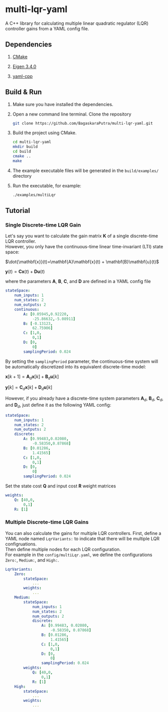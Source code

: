 # multi-lqr-yaml

A C++ library for calculating multiple linear quadratic regulator (LQR) controller gains from a YAML config file.

## Dependencies

1. [CMake](https://cmake.org/download/)

1. [Eigen 3.4.0](http://eigen.tuxfamily.org/index.php?title=Main_Page#Download)

1. [yaml-cpp](https://github.com/jbeder/yaml-cpp)

## Build & Run

1. Make sure you have installed the dependencies.

1. Open a new command line terminal. Clone the repository

    ```bash
    git clone https://github.com/BagaskaraPutra/multi-lqr-yaml.git
    ```

1. Build the project using CMake.

    ```bash
    cd multi-lqr-yaml
    mkdir build
    cd build
    cmake ..
    make
    ```

1. The example executable files will be generated in the `build/examples/` directory

1. Run the executable, for example:

    ```bash
    ./examples/multiLqr
    ```

## Tutorial

### Single Discrete-time LQR Gain

Let's say you want to calculate the gain matrix $\mathbf{K}$ of a single discrete-time LQR controller.  
However, you only have the continuous-time linear time-invariant (LTI) state space:

$\dot{\mathbf{x}}(t)=\mathbf{A}\mathbf{x}(t) + \mathbf{B}\mathbf{u}(t)$

$\mathbf{y}(t)=\mathbf{C}\mathbf{x}(t)+\mathbf{D}\mathbf{u}(t)$

where the parameters $\mathbf{A}$, $\mathbf{B}$, $\mathbf{C}$, and $\mathbf{D}$ are defined in a YAML config file

```yaml
stateSpace:
    num_inputs: 1
    num_states: 2
    num_outputs: 2
    continuous:
        A: [0.05945,0.92220,
            -25.86632,-5.08911]
        B: [-0.13123,
            62.75906]
        C: [1,0,
            0,1]
        D: [0,
            0]
        samplingPeriod: 0.024
```

By setting the `samplingPeriod` parameter, the continuous-time system will be automatically discretized into its equivalent discrete-time model:

$\mathbf{x}[k+1]=\mathbf{A}_d\mathbf{x}[k] + \mathbf{B}_d\mathbf{u}[k]$

$\mathbf{y}[k]=\mathbf{C}_d\mathbf{x}[k]+\mathbf{D}_d\mathbf{u}[k]$

However, if you already have a discrete-time system parameters $\mathbf{A}_d$, $\mathbf{B}_d$, $\mathbf{C}_d$, and $\mathbf{D}_d$, just define it as the following YAML config:

```yaml
stateSpace:
    num_inputs: 1
    num_states: 2
    num_outputs: 2
    discrete:
        A: [0.99483,0.02080,
            -0.58350,0.87868]
        B: [0.01286,
            1.41565]
        C: [1,0,
            0,1]
        D: [0,
            0]
        samplingPeriod: 0.024
```

Set the state cost $\mathbf{Q}$ and input cost $\mathbf{R}$ weight matrices

```yaml
weights:
    Q: [40,0,
        0,1]
    R: [1]
```

### Multiple Discrete-time LQR Gains

You can also calculate the gains for multiple LQR controllers. First, define a YAML node named `LqrVariants:` to indicate that there will be multiple LQR configruations.  
Then define multiple nodes  for each LQR configuration.  
For example in the `config/multiLqr.yaml`, we define the configurations `Zero:`, `Medium:`, and `High:`.

```yaml
LqrVariants:
    Zero:
        stateSpace:
            ...
        weights:
            ...
    Medium:
        stateSpace:
            num_inputs: 1
            num_states: 2
            num_outputs: 2
            discrete:
                A: [0.99483, 0.02080,
                    -0.58350, 0.87868]
                B: [0.01286,
                    1.41565]
                C: [1,0,
                    0,1]
                D: [0,
                    0]
                samplingPeriod: 0.024
        weights:
            Q: [40,0,
                0,1]
            R: [1]   
    High:
        stateSpace:
            ...
        weights:
            ...
```
